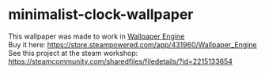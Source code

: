 # minimalist-clock-wallpaper
This wallpaper was made to work in <a href="https://store.steampowered.com/app/431960/Wallpaper_Engine/">Wallpaper Engine</a> <br>
Buy it here: https://store.steampowered.com/app/431960/Wallpaper_Engine <br>
See this project at the steam workshop: https://steamcommunity.com/sharedfiles/filedetails/?id=2215133654
